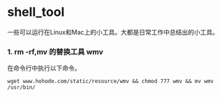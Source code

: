 # shell_tool
一些可以运行在Linux和Mac上的小工具。大都是日常工作中总结出的小工具。

### 1.  rm -rf,mv 的替换工具 wmv
在命令行中执行以下命令。
```
wget www.hohode.com/static/resource/wmv && chmod 777 wmv && mv wmv /usr/bin/
```
